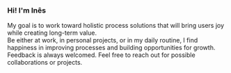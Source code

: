 <h3>Hi! I'm Inês</h3>
My goal is to work toward holistic process solutions that will bring users joy while creating long-term value.<br>
Be either at work, in personal projects, or in my daily routine, I find happiness in improving processes and building opportunities for growth. 
Feedback is always welcomed. Feel free to reach out for possible collaborations or projects.

  
